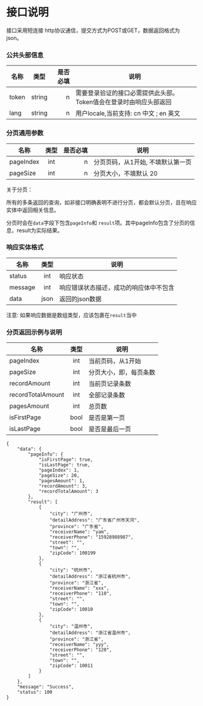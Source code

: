 接口说明
=======

接口采用短连接 http协议通信，提交方式为POST或GET，数据返回格式为 json。

### 公共头部信息

| 名称           | 类型   | 是否必填   | 说明                                                              |
| -------------- | :----: | ---------: | --                                                                |
| token          | string | n          | 需要登录验证的接口必需提供此头部。Token值会在登录时由响应头部返回 |
| lang           | string | n          | 用户locale,当前支持: cn 中文 ; en 英文                             |

### 分页通用参数

| 名称           | 类型   | 是否必填   | 说明                              |
| -------------- | :----: | ---------: | --                                |
| pageIndex      | int    | n          | 分页页码，从1开始, 不填默认第一页 |
| pageSize       | int    | n          | 分页大小，不填默认 20             |

关于分页：

所有的多条返回的查询，如非接口明确表明不进行分页，都会默认分页，且在响应实体中返回相关信息。

分页时会在`data`字段下包含`pageInfo`和 `result`项。其中pageInfo包含了分页的信息，result为实际结果。

### 响应实体格式

| 名称           | 类型   | 说明                                   |
| -------------- | :----: | --                                     |
| status         | int    | 响应状态                               |
| message        | int    | 响应错误状态描述，成功的响应体中不包含 |
| data           | json   | 返回的json数据                         |

注意: 如果响应数据是数组类型，应该包裹在`result`当中

### 分页返回示例与说明


| 名称              | 类型   | 说明                   |
| --------------    | :----: | --                     |
| pageIndex         | int    | 当前页码，从1开始      |
| pageSize          | int    | 分页大小，即，每页条数 |
| recordAmount      | int    | 当前页记录条数         |
| recordTotalAmount | int    | 全部记录条数           |
| pagesAmount       | int    | 总页数                 |
| isFirstPage       | bool   | 是否是第一页           |
| isLastPage        | bool   | 是否是最后一页         |


```
{
    "data": {
        "pageInfo": {
            "isFirstPage": true,
            "isLastPage": true,
            "pageIndex": 1,
            "pageSize": 20,
            "pagesAmount": 1,
            "recordAmount": 3,
            "recordTotalAmount": 3
        },
        "result": [
            {
                "city": "广州市",
                "detailAddress": "广东省广州市天河",
                "province": "广东省",
                "receiverName": "yam",
                "receiverPhone": "15928988987",
                "street": "",
                "town": "",
                "zipCode": 100199
            },
            {
                "city": "杭州市",
                "detailAddress": "浙江省杭州市",
                "province": "浙江省",
                "receiverName": "xxx",
                "receiverPhone": "110",
                "street": "",
                "town": "",
                "zipCode": 10010
            },
            {
                "city": "温州市",
                "detailAddress": "浙江省温州市",
                "province": "浙江省",
                "receiverName": "yyy",
                "receiverPhone": "120",
                "street": "",
                "town": "",
                "zipCode": 10011
            }
        ]
    },
    "message": "Success",
    "status": 100
}
```